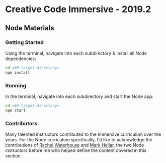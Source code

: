 # Creative Code Immersive - 2019.2
## Node Materials


###  Getting Started

Using the terminal, navigate into each subdirectory & install all Node dependencies:
```sh
cd <##-target-directory>
npm install
```


### Running

In the terminal, navigate into each subdirectory and start the Node app:

```sh
cd <##-target-directory>
npm start
```

### Contributors

Many talented instructors contributed to the Immersive curriculum over the years.  For the Node curriculum specifically, I'd like to acknowledge the contributions of [Rachel Waterhouse](https://github.com/rose-water) and [Mark Hellar](https://github.com/mhellar), the two Node instructors before me who helped define the content covered in this section.
